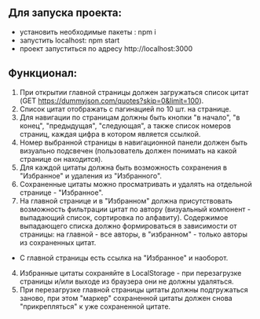## Для запуска проекта:

- установить необходимые пакеты : npm i
- запустить localhost: npm start
- проект запуститься по адресу http://localhost:3000

## Функционал: 

1. При открытии главной страницы должен загружаться список цитат (GET https://dummyjson.com/quotes?skip=0&limit=100).
2. Список цитат отображать с пагинацией по 10 шт. на странице.
3. Для навигации по страницам должны быть кнопки "в начало", "в конец", "предыдущая", "следующая", а также список номеров страниц, каждая цифра в котором является ссылкой.
4. Номер выбранной страницы в навигационной панели должен быть визуально подсвечен (пользователь должен понимать на какой странице он находится).
5. Для каждой цитаты должна быть возможность сохранения в "Избранное" и удаления из "Избранного".
6. Сохраненные цитаты можно просматривать и удалять на отдельной странице - "Избранное".
7. На главной странице и в "Избранном" должна присутствовать возможность фильтрации цитат по автору (визуальный компонент - выпадающий список, сортировка по алфавиту). Содержимое выпадающего списка должно формироваться в зависимости от страницы: на главной - все авторы, в "избранном" - только авторы из сохраненных цитат.
- С главной страницы есть ссылка на "Избранное" и наоборот.

4. Избранные цитаты сохраняйте в LocalStorage - при перезагрузке страницы и/или выходе из браузера они не должны удаляться.
5. При перезагрузке главной страницы цитаты должны подгружаться заново, при этом "маркер" сохраненной цитаты должен снова "прикрепляться" к уже сохраненной цитате.
